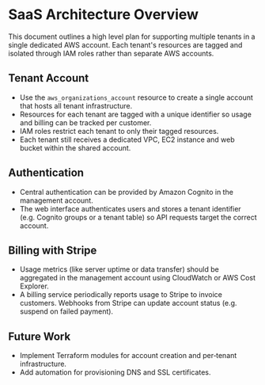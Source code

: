 # SaaS Architecture Overview

This document outlines a high level plan for supporting multiple tenants in a
single dedicated AWS account. Each tenant's resources are tagged and isolated
through IAM roles rather than separate AWS accounts.

## Tenant Account
- Use the `aws_organizations_account` resource to create a single account that hosts all tenant infrastructure.
- Resources for each tenant are tagged with a unique identifier so usage and billing can be tracked per customer.
- IAM roles restrict each tenant to only their tagged resources.
- Each tenant still receives a dedicated VPC, EC2 instance and web bucket within the shared account.

## Authentication
- Central authentication can be provided by Amazon Cognito in the management account.
- The web interface authenticates users and stores a tenant identifier (e.g. Cognito groups or a tenant table) so API requests target the correct account.

## Billing with Stripe
- Usage metrics (like server uptime or data transfer) should be aggregated in the management account using CloudWatch or AWS Cost Explorer.
- A billing service periodically reports usage to Stripe to invoice customers. Webhooks from Stripe can update account status (e.g. suspend on failed payment).

## Future Work
- Implement Terraform modules for account creation and per‑tenant infrastructure.
- Add automation for provisioning DNS and SSL certificates.
